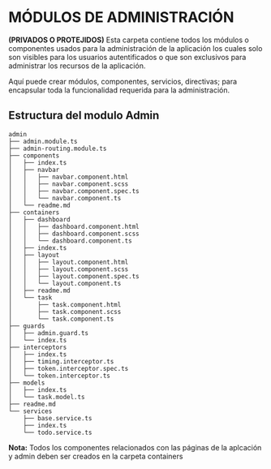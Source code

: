 # MÓDULOS DE ADMINISTRACIÓN

**(PRIVADOS O PROTEJIDOS)**
Esta carpeta contiene todos los módulos o componentes usados para la administración de la aplicación los cuales solo son visibles para los usuarios autentificados o que son exclusivos para administrar los recursos de la aplicación.

Aquí puede crear módulos, componentes, servicios, directivas; para encapsular toda la funcionalidad requerida para la administración.

## Estructura del modulo Admin

```console
admin
├── admin.module.ts
├── admin-routing.module.ts
├── components
│   ├── index.ts
│   ├── navbar
│   │   ├── navbar.component.html
│   │   ├── navbar.component.scss
│   │   ├── navbar.component.spec.ts
│   │   └── navbar.component.ts
│   └── readme.md
├── containers
│   ├── dashboard
│   │   ├── dashboard.component.html
│   │   ├── dashboard.component.scss
│   │   └── dashboard.component.ts
│   ├── index.ts
│   ├── layout
│   │   ├── layout.component.html
│   │   ├── layout.component.scss
│   │   ├── layout.component.spec.ts
│   │   └── layout.component.ts
│   ├── readme.md
│   └── task
│       ├── task.component.html
│       ├── task.component.scss
│       └── task.component.ts
├── guards
│   ├── admin.guard.ts
│   └── index.ts
├── interceptors
│   ├── index.ts
│   ├── timing.interceptor.ts
│   ├── token.interceptor.spec.ts
│   └── token.interceptor.ts
├── models
│   ├── index.ts
│   └── task.model.ts
├── readme.md
└── services
    ├── base.service.ts
    ├── index.ts
    └── todo.service.ts
```

**Nota:** Todos los componentes relacionados con las páginas de la aplcación y admin deben ser creados en la carpeta containers

